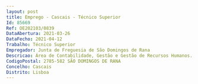 ```yaml
--- 
layout: post
title: Emprego - Cascais - Técnico Superior
Id: 85669
Ref: OE202103/0839
DataAbertura: 2021-03-26
DataFecho: 2021-04-12
Trabalho: Técnico Superior
Empregador: Junta de Freguesia de São Domingos de Rana
Descricao: Área de Contabilidade, Gestão e Gestão de Recursos Humanos.
CodigoPostal: 2785-582 SÃO DOMINGOS DE RANA
Concelho: Cascais
Distrito: Lisboa
--- 
```

